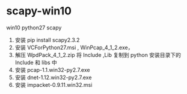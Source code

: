 # scapy-win10
win10 python27  scapy 
1. 安装 pip install scapy2.3.2
2. 安装 VCForPython27.msi , WinPcap_4_1_2.exe，
3. 解压 WpdPack_4_1_2.zip 将 Include ,Lib  复制到 python 安装目录下的 Include 和 libs 中
4. 安装 pcap-1.1.win32-py2.7.exe
5. 安装 dnet-1.12.win32-py2.7.exe
6. 安装 impacket-0.9.11.win32.msi
